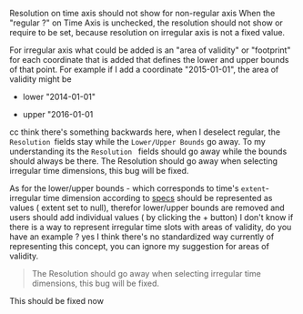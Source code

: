 Resolution on time axis should not show for non-regular axis
When the "regular ?" on Time Axis is unchecked, the resolution should not show or require to be set, because resolution on irregular axis is not a fixed value.

For irregular axis what could be added is an "area of validity" or "footprint" for each coordinate that is added that defines the lower and upper bounds of that point. For example if I add a coordinate "2015-01-01", the area of validity might be 

- lower "2014-01-01"
- upper "2016-01-01

cc  think there's something backwards here, when I deselect regular, the `Resolution `fields stay while the `Lower/Upper Bounds` go away. To my understanding its the `Resolution ` fields should go away while the bounds should always be there.
The Resolution should go away when selecting irregular time dimensions, this bug will be fixed.

As for the lower/upper bounds  - which corresponds to time's `extent`-  irregular time dimension according to [specs](https://github.com/stac-extensions/datacube?tab=readme-ov-file#temporal-dimension-object) should be represented as values ( extent set to null), therefor lower/upper bounds  are removed and users should add individual values ( by clicking the + button) I don't know if there is a way to represent irregular time slots with areas of validity,  do you have an example ? yes I think there's no standardized way currently of representing this concept, you can ignore my suggestion for areas of validity.
> The Resolution should go away when selecting irregular time dimensions, this bug will be fixed.

This should be fixed now